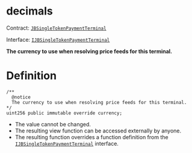 # decimals

Contract: [`JBSingleTokenPaymentTerminal`](/api/contracts/or-abstract/jbsingletokenpaymentterminal/README.md)​‌

Interface: [`IJBSingleTokenPaymentTerminal`](/api/interfaces/ijbsingletokenpaymentterminal.md)

**The currency to use when resolving price feeds for this terminal.**

# Definition

```
/**
  @notice
  The currency to use when resolving price feeds for this terminal.
*/
uint256 public immutable override currency;
```

* The value cannot be changed.
* The resulting view function can be accessed externally by anyone.
* The resulting function overrides a function definition from the [`IJBSingleTokenPaymentTerminal`](/api/interfaces/ijbsingletokenpaymentterminal.md) interface.
